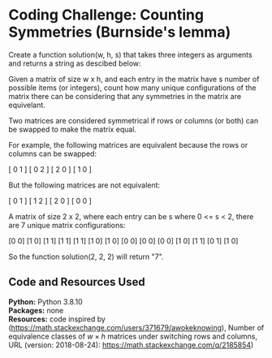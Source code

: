 # Coding Challenge: Counting Symmetries (Burnside's lemma)

Create a function solution(w, h, s) that takes three integers as arguments and returns a string as descibed below:

Given a matrix of size w x h, and each entry in the matrix have s number of possible items (or integers), count 
how many unique configurations of the matrix there can be considering that any symmetries in the matrix 
are equivelant. 

Two matrices are considered symmetrical if rows or columns (or both) can be swapped to make the matrix equal.

For example, the following matrices are equivalent because the rows or columns can be swapped:

[ 0 1 ]    [ 0 2 ]
[ 2 0 ]    [ 1 0 ]

But the following matrices are not equivalent:

[ 0 1 ]    [ 1 2 ]
[ 2 0 ]    [ 0 0 ]

A matrix of size 2 x 2, where each entry can be s where 0 <= s < 2, there are 7 unique matrix configurations:

[0 0] [1 0] [1 1] [1 1] [1 1] [1 0] [1 0]
[0 0] [0 0] [0 0] [1 0] [1 1] [0 1] [1 0] 

So the function solution(2, 2, 2) will return "7".

## Code and Resources Used
**Python:** Python 3.8.10 <br/>
**Packages:** none <br/>
**Resources:** code inspired by  (https://math.stackexchange.com/users/371679/awokeknowing), Number of equivalence classes of $w \times h$ matrices under switching rows and columns, URL (version: 2018-08-24): https://math.stackexchange.com/q/2185854)
